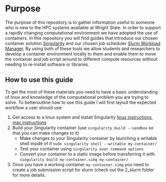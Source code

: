 # Purpose
The purpose of this repository is to gather information useful to someone who is new to the HPC systems available 
at Wright State.  In order to support a rapidly changing computational environment we have adopted the use of 
containers.  In this repository you will find guides that introduce our chosen container solution 
[Singularity](https://singularity.lbl.gov/) 
and our chosen job scheduler [Slurm Workload Manager](https://slurm.schedmd.com/).  By using both of these tools
we allow students and researchers to develop a container environment locally to them and enable them to move 
the container and job script around to different compute resources without needing to re-install software or 
libraries.  

## How to use this guide
To get the most of these materials you need to have a basic understanding of linux and knowledge of the 
computational problem you are trying to solve.  To betteroutline how to use this guide I will first layout the
expected workflow a user should use:
1. Get access to a linux system and install Singularity [linux instructions](https://singularity.lbl.gov/install-linux), [mac instructions](https://singularity.lbl.gov/install-mac)
2. Build your Singularity container (use `singularity build --sandbox` so that you can make changes to it)
   * Make changes to your Singularity container by launching a writable shell inside of it 
   `sudo singularity shell --writable my-container/`
   * Test your container using `singularity exec command options`
   * Convert your container to a static image before transferring it with 
   `singularity build my-container.simg my-container/`
3. Once you have a working container `my-container.simg` you need to create a job submission script for slurm (check out the 2_slurm folder for more details.


